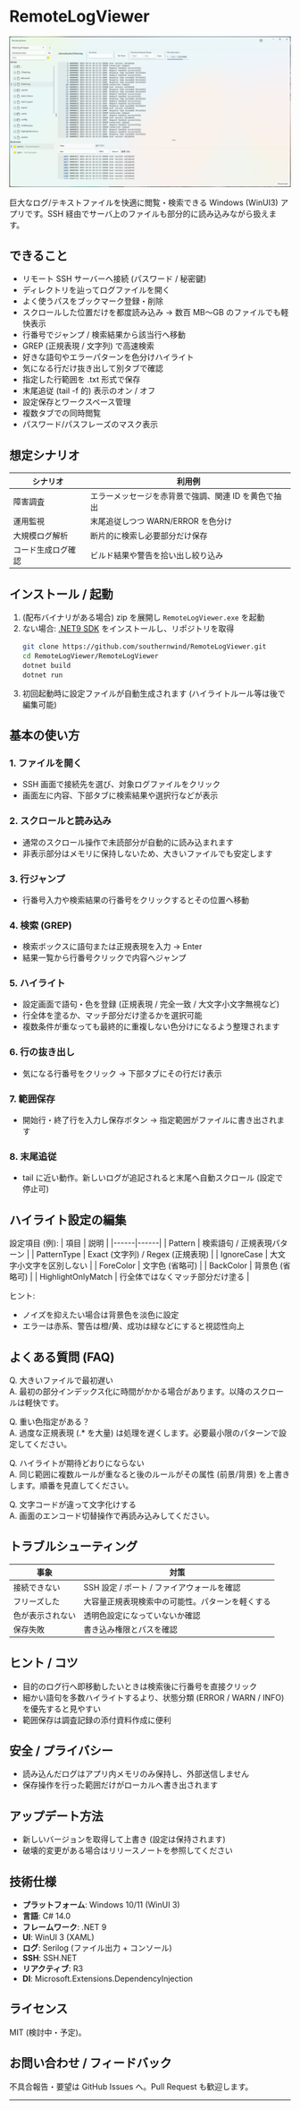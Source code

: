 # RemoteLogViewer

![スクリーンショット](docs/ScreenShot.png)

巨大なログ/テキストファイルを快適に閲覧・検索できる Windows (WinUI3) アプリです。SSH 経由でサーバ上のファイルも部分的に読み込みながら扱えます。

## できること
- リモート SSH サーバーへ接続 (パスワード / 秘密鍵)
- ディレクトリを辿ってログファイルを開く
- よく使うパスをブックマーク登録・削除
- スクロールした位置だけを都度読み込み → 数百 MB～GB のファイルでも軽快表示
- 行番号でジャンプ / 検索結果から該当行へ移動
- GREP (正規表現 / 文字列) で高速検索
- 好きな語句やエラーパターンを色分けハイライト
- 気になる行だけ抜き出して別タブで確認
- 指定した行範囲を .txt 形式で保存
- 末尾追従 (tail -f 的) 表示のオン / オフ
- 設定保存とワークスペース管理
- 複数タブでの同時閲覧
- パスワード/パスフレーズのマスク表示

## 想定シナリオ
| シナリオ | 利用例 |
|----------|--------|
| 障害調査 | エラーメッセージを赤背景で強調、関連 ID を黄色で抽出 |
| 運用監視 | 末尾追従しつつ WARN/ERROR を色分け |
| 大規模ログ解析 | 断片的に検索し必要部分だけ保存 |
| コード生成ログ確認 | ビルド結果や警告を拾い出し絞り込み |

## インストール / 起動
1. (配布バイナリがある場合) zip を展開し `RemoteLogViewer.exe` を起動
2. ない場合: [.NET9 SDK](https://dotnet.microsoft.com/) をインストールし、リポジトリを取得
    ```bash
    git clone https://github.com/southernwind/RemoteLogViewer.git
    cd RemoteLogViewer/RemoteLogViewer
    dotnet build
    dotnet run
    ```
3. 初回起動時に設定ファイルが自動生成されます (ハイライトルール等は後で編集可能)

## 基本の使い方
### 1. ファイルを開く
- SSH 画面で接続先を選び、対象ログファイルをクリック
- 画面左に内容、下部タブに検索結果や選択行などが表示

### 2. スクロールと読み込み
- 通常のスクロール操作で未読部分が自動的に読み込まれます
- 非表示部分はメモリに保持しないため、大きいファイルでも安定します

### 3. 行ジャンプ
- 行番号入力や検索結果の行番号をクリックするとその位置へ移動

### 4. 検索 (GREP)
- 検索ボックスに語句または正規表現を入力 → Enter
- 結果一覧から行番号クリックで内容へジャンプ

### 5. ハイライト
- 設定画面で語句・色を登録 (正規表現 / 完全一致 / 大文字小文字無視など)
- 行全体を塗るか、マッチ部分だけ塗るかを選択可能
- 複数条件が重なっても最終的に重複しない色分けになるよう整理されます

### 6. 行の抜き出し
- 気になる行番号をクリック → 下部タブにその行だけ表示

### 7. 範囲保存
- 開始行・終了行を入力し保存ボタン → 指定範囲がファイルに書き出されます

### 8. 末尾追従
- tail に近い動作。新しいログが追記されると末尾へ自動スクロール (設定で停止可)

## ハイライト設定の編集
設定項目 (例):
| 項目 | 説明 |
|------|------|
| Pattern | 検索語句 / 正規表現パターン |
| PatternType | Exact (文字列) / Regex (正規表現) |
| IgnoreCase | 大文字小文字を区別しない |
| ForeColor | 文字色 (省略可) |
| BackColor | 背景色 (省略可) |
| HighlightOnlyMatch | 行全体ではなくマッチ部分だけ塗る |

ヒント:
- ノイズを抑えたい場合は背景色を淡色に設定
- エラーは赤系、警告は橙/黄、成功は緑などにすると視認性向上

## よくある質問 (FAQ)
Q. 大きいファイルで最初遅い  
A. 最初の部分インデックス化に時間がかかる場合があります。以降のスクロールは軽快です。

Q. 重い色指定がある？  
A. 過度な正規表現 (.* を大量) は処理を遅くします。必要最小限のパターンで設定してください。

Q. ハイライトが期待どおりにならない  
A. 同じ範囲に複数ルールが重なると後のルールがその属性 (前景/背景) を上書きします。順番を見直してください。

Q. 文字コードが違って文字化けする  
A. 画面のエンコード切替操作で再読み込みしてください。

## トラブルシューティング
| 事象 | 対策 |
|------|------|
| 接続できない | SSH 設定 / ポート / ファイアウォールを確認 |
| フリーズした | 大容量正規表現検索中の可能性。パターンを軽くする |
| 色が表示されない | 透明色設定になっていないか確認 |
| 保存失敗 | 書き込み権限とパスを確認 |

## ヒント / コツ
- 目的のログ行へ即移動したいときは検索後に行番号を直接クリック
- 細かい語句を多数ハイライトするより、状態分類 (ERROR / WARN / INFO) を優先すると見やすい
- 範囲保存は調査記録の添付資料作成に便利

## 安全 / プライバシー
- 読み込んだログはアプリ内メモリのみ保持し、外部送信しません
- 保存操作を行った範囲だけがローカルへ書き出されます

## アップデート方法
- 新しいバージョンを取得して上書き (設定は保持されます)
- 破壊的変更がある場合はリリースノートを参照してください

## 技術仕様
- **プラットフォーム**: Windows 10/11 (WinUI 3)
- **言語**: C# 14.0
- **フレームワーク**: .NET 9
- **UI**: WinUI 3 (XAML)
- **ログ**: Serilog (ファイル出力 + コンソール)
- **SSH**: SSH.NET
- **リアクティブ**: R3
- **DI**: Microsoft.Extensions.DependencyInjection

## ライセンス
MIT (検討中・予定)。

## お問い合わせ / フィードバック
不具合報告・要望は GitHub Issues へ。Pull Request も歓迎します。

---

